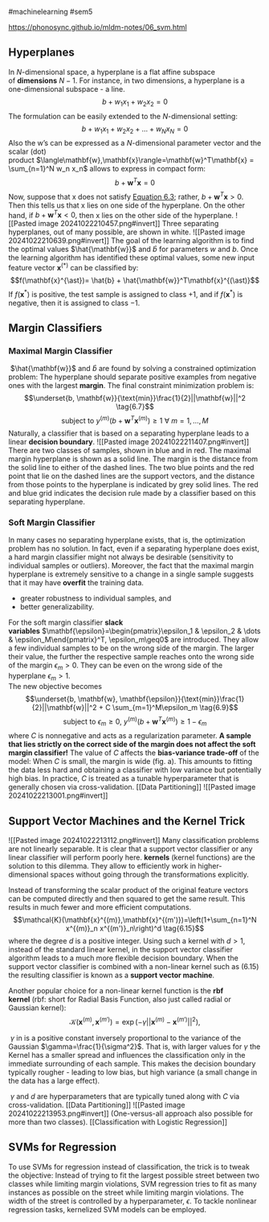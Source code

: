 #machinelearning #sem5

https://phonosync.github.io/mldm-notes/06_svm.html
## Hyperplanes
In $N$-dimensional space, a hyperplane is a flat affine subspace of **dimensions** $N−1$. For instance, in two dimensions, a hyperplane is a one-dimensional subspace - a line.
$$b + w_1 x_1 + w_2 x_2 = 0 \tag{6.1}$$
The formulation can be easily extended to the $N$-dimensional setting:
$$b + w_1 x_1 + w_2 x_2 + \dots + w_N x_N = 0 \tag{6.2}$$
Also the w’s can be expressed as a $N$-dimensional parameter vector and the scalar (dot) product $\langle\mathbf{w},\mathbf{x}\rangle=\mathbf{w}^T\mathbf{x} = \sum_{n=1}^N w_n x_n$ allows to express in compact form:
$$b + \mathbf{w}^T\mathbf{x} = 0 \tag{6.3}$$
Now, suppose that x does not satisfy [Equation 6.3](https://phonosync.github.io/mldm-notes/06_svm.html#eq-hyperplane-Nd); rather, $b + \mathbf{w}^T\mathbf{x} > 0.$ Then this tells us that x lies on one side of the hyperplane. On the other hand, if $b + \mathbf{w}^T\mathbf{x} < 0,$ then x lies on the other side of the hyperplane.
![[Pasted image 20241022210457.png#invert]]
Three separating hyperplanes, out of many possible, are shown in white.
![[Pasted image 20241022210639.png#invert]]
The goal of the learning algorithm is to find the optimal values $\hat{\mathbf{w}}$ and $\hat{b}$ for parameters $w$ and $b$. Once the learning algorithm has identified these optimal values, some new input feature vector $\mathbf{x}^{(\ast)}$ can be classified by:
$$f(\mathbf{x}^{\ast})= \hat{b} + \hat{\mathbf{w}}^T\mathbf{x}^{(\ast)}$$
If $f(\mathbf{x}^{\ast})$ is positive, the test sample is assigned to class $+1$, and if $f(\mathbf{x}^{\ast})$ is negative, then it is assigned to class $−1$.
## Margin Classifiers
### Maximal Margin Classifier
 $\hat{\mathbf{w}}$ and $\hat{b}$ are found by solving a constrained optimization problem: The hyperplane should separate positive examples from negative ones with the largest **margin**. The final constraint minimization problem is:
$$\underset{b, \mathbf{w}}{\text{min}}\frac{1}{2}||\mathbf{w}||^2 \tag{6.7}$$
$$\text{subject to} \ y^{(m)}\left(b + \mathbf{w}^T\mathbf{x}^{(m)} \right) \geq 1 \ \forall \ m=1,\dots,M \tag{6.8}$$
Naturally, a classifier that is based on a separating hyperplane leads to a linear **decision boundary**.
![[Pasted image 20241022211407.png#invert]]
There are two classes of samples, shown in blue and in red. The maximal margin hyperplane is shown as a solid line. The margin is the distance from the solid line to either of the dashed lines. The two blue points and the red point that lie on the dashed lines are the support vectors, and the distance from those points to the hyperplane is indicated by grey solid lines. The red and blue grid indicates the decision rule made by a classifier based on this separating hyperplane.
### Soft Margin Classifier
In many cases no separating hyperplane exists, that is, the optimization problem has no solution. In fact, even if a separating hyperplane does exist, a hard margin classifier might not always be desirable (sensitivity to individual samples or outliers). Moreover, the fact that the maximal margin hyperplane is extremely sensitive to a change in a single sample suggests that it may have **overfit** the training data.

- greater robustness to individual samples, and
- better generalizability.

For the soft margin classifier **slack variables** $\mathbf{\epsilon}=\begin{pmatrix}\epsilon_1 & \epsilon_2 & \dots & \epsilon_M\end{pmatrix}^T, \epsilon_m\geq0$ are introduced. They allow a few individual samples to be on the wrong side of the margin. The larger their value, the further the respective sample reaches onto the wrong side of the margin $\epsilon_m\gt0$. They can be even on the wrong side of the hyperplane $\epsilon_m\gt 1$.  
The new objective becomes
$$\underset{b, \mathbf{w}, \mathbf{\epsilon}}{\text{min}}\frac{1}{2}||\mathbf{w}||^2 + C \sum_{m=1}^M\epsilon_m  \tag{6.9}$$
$$\text{subject to }\epsilon_m \geq0, \ y^{(m)}\left( b + \mathbf{w}^T\mathbf{x}^{(m)} \right) \geq 1-\epsilon_m \tag{6.10}$$
where $C$ is nonnegative and acts as a regularization parameter. **A sample that lies strictly on the correct side of the margin does not affect the soft margin classifier!**
The value of $C$ affects the **bias-variance trade-off** of the model: When $C$ is small, the margin is wide (fig. a). This amounts to fitting the data less hard and obtaining a classifier with low variance but potentially high bias.
In practice, $C$ is treated as a tunable hyperparameter that is generally chosen via cross-validation. [[Data Partitioning]]
![[Pasted image 20241022213001.png#invert]]
## Support Vector Machines and the Kernel Trick
![[Pasted image 20241022213112.png#invert]]
Many classification problems are not linearly separable. It is clear that a support vector classifier or any linear classifier will perform poorly here. **kernels** (kernel functions) are the solution to this dilemma. They allow to efficiently work in higher-dimensional spaces without going through the transformations explicitly.

Instead of transforming the scalar product of the original feature vectors can be computed directly and then squared to get the same result. This results in much fewer and more efficient computations.
$$\mathcal{K}(\mathbf{x}^{(m)},\mathbf{x}^{(m')})=\left(1+\sum_{n=1}^N x^{(m)}_n x^{(m')}_n\right)^d \tag{6.15}$$
where the degree $d$ is a positive integer. Using such a kernel with $d>1$, instead of the standard linear kernel, in the support vector classifier algorithm leads to a much more flexible decision boundary. When the support vector classifier is combined with a non-linear kernel such as (6.15) the resulting classifier is known as a **support vector machine**.

Another popular choice for a non-linear kernel function is the **rbf kernel** (rbf: short for Radial Basis Function, also just called radial or Gaussian kernel):
$$\mathcal{K}\left(\mathbf{x}^{(m)},\mathbf{x}^{(m')}\right)=\exp\left(-\gamma ||\mathbf{x}^{(m)} -\mathbf{x}^{(m')}||^2 \right), \tag{6.16}$$
  
 $\gamma$ in is a positive constant inversely proportional to the variance of the Gaussian $\gamma=\frac{1}{\sigma^2}$. That is, with larger values for $\gamma$ the Kernel has a smaller spread and influences the classification only in the immediate surrounding of each sample. This makes the decision boundary typically rougher - leading to low bias, but high variance (a small change in the data has a large effect).
  
 $\gamma$ and $d$ are hyperparameters that are typically tuned along with $C$ via cross-validation. [[Data Partitioning]]
![[Pasted image 20241022213953.png#invert]]
(One-versus-all approach also possible for more than two classes). [[Classification with Logistic Regression]]
## SVMs for Regression
To use SVMs for regression instead of classification, the trick is to tweak the objective: Instead of trying to fit the largest possible street between two classes while limiting margin violations, SVM regression tries to fit as many instances as possible on the street while limiting margin violations.
The width of the street is controlled by a hyperparameter, $\epsilon$. To tackle nonlinear regression tasks, kernelized SVM models can be employed.